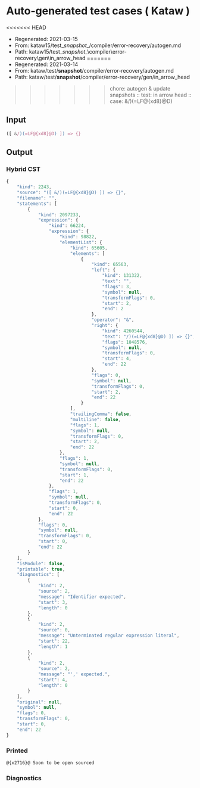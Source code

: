 # Auto-generated test cases ( Kataw )
<<<<<<< HEAD
- Regenerated: 2021-03-15
- From: kataw15/test\__snapshot__/compiler/error-recovery/autogen.md
- Path: kataw15/test\__snapshot__\compiler\error-recovery\gen\in_arrow_head
=======
- Regenerated: 2021-03-14
- From: kataw/test/__snapshot__/compiler/error-recovery/autogen.md
- Path: kataw/test/__snapshot__/compiler/error-recovery/gen/in_arrow_head
>>>>>>> chore: autogen & update snapshots
> :: test: in arrow head
> :: case: &/)(=LF@{xd8}@D)
## Input

`````js
([ &/)(=LF@{xd8}@D) ]) => {}
`````

## Output

### Hybrid CST

```javascript
{
    "kind": 2243,
    "source": "([ &/)(=LF@{xd8}@D) ]) => {}",
    "filename": "",
    "statements": [
        {
            "kind": 2097233,
            "expression": {
                "kind": 66224,
                "expression": {
                    "kind": 98822,
                    "elementList": {
                        "kind": 65605,
                        "elements": [
                            {
                                "kind": 65563,
                                "left": {
                                    "kind": 131322,
                                    "text": "",
                                    "flags": 3,
                                    "symbol": null,
                                    "transformFlags": 0,
                                    "start": 2,
                                    "end": 2
                                },
                                "operator": "&",
                                "right": {
                                    "kind": 4260544,
                                    "text": "/)(=LF@{xd8}@D) ]) => {}",
                                    "flags": 1048576,
                                    "symbol": null,
                                    "transformFlags": 0,
                                    "start": 4,
                                    "end": 22
                                },
                                "flags": 0,
                                "symbol": null,
                                "transformFlags": 0,
                                "start": 2,
                                "end": 22
                            }
                        ],
                        "trailingComma": false,
                        "multiline": false,
                        "flags": 1,
                        "symbol": null,
                        "transformFlags": 0,
                        "start": 2,
                        "end": 22
                    },
                    "flags": 1,
                    "symbol": null,
                    "transformFlags": 0,
                    "start": 1,
                    "end": 22
                },
                "flags": 1,
                "symbol": null,
                "transformFlags": 0,
                "start": 0,
                "end": 22
            },
            "flags": 0,
            "symbol": null,
            "transformFlags": 0,
            "start": 0,
            "end": 22
        }
    ],
    "isModule": false,
    "printable": true,
    "diagnostics": [
        {
            "kind": 2,
            "source": 2,
            "message": "Identifier expected",
            "start": 3,
            "length": 0
        },
        {
            "kind": 2,
            "source": 0,
            "message": "Unterminated regular expression literal",
            "start": 22,
            "length": 1
        },
        {
            "kind": 2,
            "source": 2,
            "message": "',' expected.",
            "start": 4,
            "length": 0
        }
    ],
    "original": null,
    "symbol": null,
    "flags": 0,
    "transformFlags": 0,
    "start": 0,
    "end": 22
}
```

### Printed

```javascript
@{x2716}@ Soon to be open sourced
```

### Diagnostics

```javascript

```

